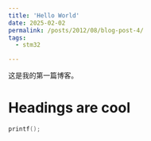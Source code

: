 ```yaml
---
title: 'Hello World'
date: 2025-02-02
permalink: /posts/2012/08/blog-post-4/
tags:
  - stm32

---
```

这是我的第一篇博客。

Headings are cool
======
```C
printf();
```

